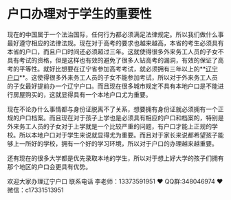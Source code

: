 # 户口办理对于学生的重要性




现在的中国属于一个法治国际，任何行为都必须满足法律规定。所以我们做什么事最好遵守相应的法律法规。现在对于高考的要求也越来越高，本省的考生必须具有本省的户口，而且户口时间还必须超过三年。这就使得很多外来务工人员的子女不具有考试的资格，但是这样也有效的避免了很多人钻高考的漏洞，有效的保证了高考的平等性。就好比想要在辽宁省参加高考考试，就必须拥有三年以上的**[辽宁户口](https://www.lnfch.com/)**。这使得很多外来务工人员的子女不能参加考试，所以对于外来务工人员的子女最好提前办一个辽宁户口。而且现在很多城市规定不具有本地户口是不能进行房屋购买的，这就显得具有一个本地户口尤为重要。

   现在不论办什么事情都与身份证脱离不了关系，想要拥有身份证就必须拥有一个正规的户口档案。而且现在对于孩子上学也是必须具有相应的户口和档案的，特别是外来务工人员的子女对于上学就是一个比较严重的问题，有户口才能上正规的学校。所以本地户口对于学生来说就显得尤为重要。而且对于家长来说都希望孩子能够上一所好的学校，拥有一个好的学习环境，所以对于户口的办理越来越重要。

   还有现在的很多大学都是优先录取本地的学生，所以对于想上好大学的孩子们拥有那个地区的户口会更具有优势。

欢迎大家办理辽宁户口 联系电话 李老师：13373591951 ❤️ QQ群:348046974 ❤️ 微信：c17331513951 


